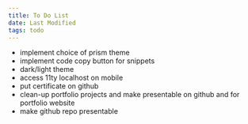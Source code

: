 ```yaml
---
title: To Do List
date: Last Modified
tags: todo
---
```

- implement choice of prism theme
- implement code copy button for snippets
- dark/light theme
- access 11ty localhost on mobile
- put certificate on github
- clean-up portfolio projects and make presentable on github and for portfolio website
- make github repo presentable